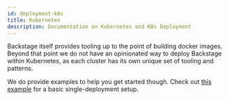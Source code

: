 ```yaml
---
id: deployment-k8s
title: Kubernetes
description: Documentation on Kubernetes and K8s Deployment
---
```


Backstage itself provides tooling up to the point of building docker images.
Beyond that point we do not have an opinionated way to deploy Backstage within
Kubernetes, as each cluster has its own unique set of tooling and patterns.

We do provide examples to help you get started though. Check out
[this example](https://github.com/spotify/backstage/tree/master/contrib/kubernetes/plain_single_backend_deplyoment/)
for a basic single-deployment setup.
